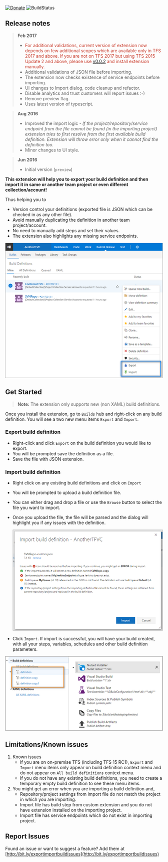 [![Donate](https://raw.githubusercontent.com/onlyutkarsh/ExportImportBuildDefinition/master/.github/donate.png)](https://www.paypal.me/onlyutkarsh/2) ![BuildStatus](https://onlyutkarsh.visualstudio.com/_apis/public/build/definitions/bb7c692a-4a3a-451b-bb9e-51c6960f41a2/21/badge)

## Release notes ##

> **Feb 2017**
> - <span style="color:#C93A2A">For additional validations, current version of extension now depends on few additional scopes which are available only in TFS 2017 and above. If you are not on TFS 2017 but using TFS 2015 Update 2 and above, please use [v0.0.2](https://github.com/onlyutkarsh/ExportImportBuildDefinition/releases/tag/v0.0.2) and install extension manually.</span>
> - Additional validations of JSON file before importing.
> - The extension now checks existence of service endpoints before importing.
> - UI changes to Import dialog, code cleanup and refactor.
> - Disable analytics and trust customers will report issues :-)
> - Remove preview flag.
> - Uses latest version of typescript.

> **Aug 2016**
> - Improved the import logic - *If the project/repository/service endpoint from the file cannot be found (in the importing project) extension tries to first resolve from the first available build definition. Extension will throw error only when it cannot find the definition too.*
> - Minor changes to UI style.

> **Jun 2016**
> - Initial version (`preview`)

**This extension will help you to export your build definition and then import it in same or another team project or even different collection/account!**

Thus helping you to
 - Version control your definitions (exported file is JSON which can be checked in as any other file).
 - Avoid manually duplicating the definition in another team project/account.
 - No need to manually add steps and set their values.
 - The extension also highlights any missing service endpoints.

![Context Menu](screenshots/context-menu-new.png)

## Get Started ##

> **Note:** The extension only supports new (non XAML) build definitions.

Once you install the extension, go to `Builds` hub and right-click on any build definition. You will see a two new menu items `Export` and `Import`.

### Export build definition ###

- Right-click and click `Export` on the build definition you would like to export.
- You will be prompted save the definition as a file.
- Save the file with JSON extension.

### Import build definition ###

- Right click on any existing build definitions and click on `Import`
- You will be prompted to upload a build definition file.
- You can either drag and drop a file or use the `Browse` button to select the file you want to import.
- Once you upload the file, the file will be parsed and the dialog will highlight you if any issues with the definition.

  ![Import Dialog](screenshots/import-dialog.png)

- Click `Import`. If import is successful, you will have your build created, with all your steps, variables, schedules and other build definition parameters.

![DefinitionCopy](screenshots/definition.png)

## Limitations/Known issues

1. Known issues
	- If you are on on-premise TFS (including TFS 15 RC1), `Export` and `Import` menu items only appear on build definition context menu and do not appear on `All build definitions` context menu.
	- If you do not have any existing build definitions, you need to create a temporary empty build definition to see these menu items.
2. You might get an error when you are importing a build definition and,
	- Repository/project settings from import file do not match the project in which you are importing.
	- Import file has build step from custom extension and you do not have extension installed on the importing project.
	- Import file has service endpoints which do not exist in importing project.

## Report Issues
Found an issue or want to suggest a feature? Add them at [http://bit.ly/exportimportbuildissues](http://bit.ly/exportimportbuildissues)